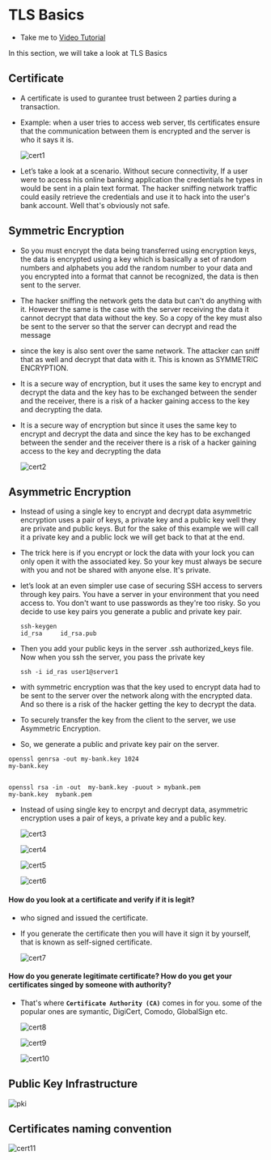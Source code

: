 # TLS Basics
  - Take me to [Video Tutorial](https://kodekloud.com/courses/539883/lectures/9808254)
  
In this section, we will take a look at TLS Basics

## Certificate
- A certificate is used to gurantee trust between 2 parties during a transaction.
- Example: when a user tries to access web server, tls certificates ensure that the communication between them is encrypted and the server is who it says it is.

  ![cert1](../../images/cert1.PNG)

- Let’s take a look at a scenario. Without secure connectivity, If a user were to access his online banking application the credentials he types in would be sent in
 a plain text format. The hacker sniffing network traffic could easily retrieve the credentials and use it to hack into the user's bank account. Well that's obviously not safe.
  
## Symmetric Encryption

- So you must encrypt the data being transferred using encryption keys, the data is encrypted using a key which is basically a set of random numbers and alphabets you add the random number to your data and you encrypted into a format that cannot be recognized, the data is then sent to the server.

- The hacker sniffing the network gets the data but can't do anything with it. However the same is the case with the server receiving the data it cannot decrypt that data without the key. So a copy of the key must also be sent to the server so that the server can decrypt and read the message

- since the key is also sent over the same network. The attacker can sniff that as well and decrypt that data with it. This is known as SYMMETRIC ENCRYPTION. 

- It is a secure way of encryption, but it uses the same key to encrypt and decrypt the data and the key has to be exchanged between the sender and the receiver, there is a risk of a hacker gaining access to the key and decrypting the data.

- It is a secure way of encryption but since it uses the same key to encrypt and decrypt the data and since the key has to be exchanged between the sender and the receiver there is a risk of a hacker gaining access to the key and decrypting the data 

  ![cert2](../../images/cert2.PNG)
  
## Asymmetric Encryption

- Instead of using a single key to encrypt and decrypt data asymmetric encryption uses a pair of keys, a private key and a public key well they are private and public keys. But for the sake of this example we will call it a private key and a public lock we will get back to that at the end.

- The trick here is if you encrypt or lock the data with your lock you can only open it with the associated key. So your key must always be secure with you and not be shared with anyone else. It's private.

- let’s look at an even simpler use case of securing SSH access to servers through key pairs. You have a server in your environment that you need access to. You don't want to use passwords as they're too risky. So you decide to use key pairs you generate a public and private key pair.
  ```
  ssh-keygen 
  id_rsa     id_rsa.pub
  ```

- Then you add your public keys in the server .ssh authorized_keys file.  Now when you ssh the server, you pass the private key 
  ```
  ssh -i id_ras user1@server1
  ```
  
 - with symmetric encryption was that the key used to encrypt data had to be sent to the server over the network along with the encrypted data. And so there is a risk of the hacker getting the key to decrypt the data.
 
 - To securely transfer the key from the client to the server, we use Asymmetric Encryption.
 
 - So, we generate a public and private key pair on the server.
 ```
 openssl genrsa -out my-bank.key 1024
 my-bank.key
 
 
 openssl rsa -in -out  my-bank.key -puout > mybank.pem
 my-bank.key  mybank.pem
 ```

- Instead of using single key to encrpyt and decrypt data, asymmetric encryption uses a pair of keys, a private key and a public key.

  ![cert3](../../images/cert3.PNG)
  
  ![cert4](../../images/cert4.PNG)
  
  ![cert5](../../images/cert5.PNG)
  
  ![cert6](../../images/cert6.PNG)
  

#### How do you look at a certificate and verify if it is legit?
- who signed and issued the certificate.
- If you generate the certificate then you will have it sign it by yourself, that is known as self-signed certificate.

  ![cert7](../../images/cert7.PNG)
  
#### How do you generate legitimate certificate? How do you get your certificates singed by someone with authority?
- That's where **`Certificate Authority (CA)`** comes in for you. some of the popular ones are symantic, DigiCert, Comodo, GlobalSign etc.

  ![cert8](../../images/cert8.PNG)
  
  ![cert9](../../images/cert9.PNG)
  
  ![cert10](../../images/cert10.PNG)
  
## Public Key Infrastructure
   
   ![pki](../../images/pki.PNG)
   
## Certificates naming convention

  ![cert11](../../images/cert11.PNG)
  
  

  
   

  
  
  

  
  
  
  
  
  

  
  

